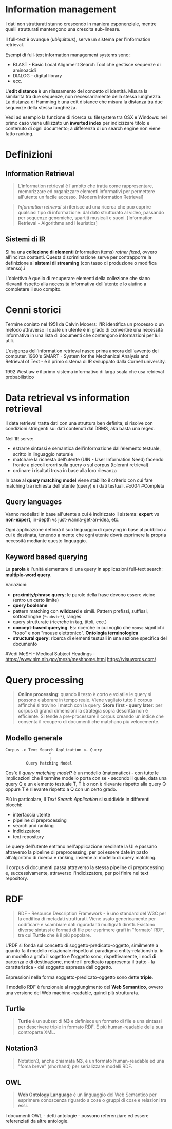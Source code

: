 # Information management
I dati non strutturati stanno crescendo in maniera esponenziale, mentre quelli strutturati mantengono una crescita sub-lineare.

Il full-text è ovunque (*ubiquitous*), serve un sistema per l'information retrieval.

Esempi di full-text information management systems sono:
- BLAST - Basic Local Alignment Search Tool che gestisce sequenze di aminoacidi
- DIALOG - digital library
- ecc.

L'**edit distance** è un rilassamento del concetto di identità. Misura la similarità tra due sequenze, non necessariamente della stessa lunghezza. La distanza di Hamming è una edit distance che misura la distanza tra due sequenze della stessa lunghezza.

Vedi ad esempio la funzione di ricerca su filesystem tra OSX e Windows: nel primo caso viene utilizzato un **inverted index** per indicizzare titolo e contenuto di ogni documento; a differenza di un search engine non viene fatto ranking.

# Definizioni
## Information Retrieval
>L'information retrieval è l'ambito che tratta come rappresentare, memorizzare ed organizzare elementi informativi per permettere all'utente un facile accesso. \[Modern Information Retrieval]

>_Information retrieval_ si riferisce ad una ricerca che può coprire qualsiasi tipo di informazione: dal dato strutturato al video, passando per sequenze genomiche, spartiti musicali e suoni. \[Information Retrieval - Algorithms and Heuristics]

## Sistemi di IR
Si ha una **collezione di elementi** (nformation items) *rather fixed*, ovvero all'incirca costanti. Questa discriminazione serve per contrapporre la definizione ai **sistemi di streaming** (con tasso di produzione o modifica intenso).i

L'obiettivo è quello di recuperare elementi della collezione che siano rilevanti rispetto alla necessità informativa dell'utente e lo aiutino a completare il suo compito.
# Cenni storici
Termine coniato nel 1951 da Calvin Mooers: l'IR identifica un processo o un metodo attraverso il quale un utente è in grado di convertire una necessità informativa in una lista di documenti che contengono informazioni per lui utili.

L'esigenza dell'information retrieval nasce prima ancora dell'avvento dei computer.
1960's SMART - System for the Mechanical Analysis and Retrieval of Text - è il primo sistema di IR sviluppato dalla Cornell university.

1992 Westlaw è il primo sistema informativo di larga scala che usa retrieval probabilistico

# Data retrieval vs information retrieval
Il data retrieval tratta dati con una struttura ben definita; si risolve con condizioni stringenti sui dati contenuti dal DBMS, aka basta una regex.

Nell'IR serve:
- estrarre sintassi e semantica dell'informazione dall'elemento testuale, scritto in linguaggio naturale
- matchare la richesta dell'utente (UIN - User Information Need) facendo fronte a piccoli erorri sulla query o sul corpus (tolerant retrieval)
- ordinare i risultati trova in base alla loro rilevanza

In base al **query matching model** viene stabilito il criterio con cui fare matching tra richiesta dell'utente (query) e i dati testuali.
#x004 #Completa 
## Query languages
Vanno modellati in base all'utente a cui è indirizzato il sistema: **expert** vs **non-expert**, in-depth vs just-wanna-get-an-idea, etc.

Ogni applicazione definirà il suo linguaggio di querying in base al pubblico a cui è destinata, tenendo a mente che ogni utente dovrà esprimere la propria necessità mediante questo linguaggio.

## Keyword based querying
La **parola** è l'unità elementare di una query in applicazioni full-text search: **multiple-word query**.

Variazioni:
- **proximity/phrase query**: le parole della frase devono essere vicine (entro un certo limite)
- **query booleane**
- pattern matching con **wildcard** e simili. Pattern prefissi, suffissi, sottostringhe (`*substr*`), ranges
- query strutturate (ricerche in tag, titoli, ecc.)
- **concept-based querying**. Es: ricerche in cui voglio che `mouse` significhi "topo" e non "mouse elettronico". **Ontologia terminologica**
- **structural query**: ricerca di elementi testuali in una sezione specifica del documento

#Vedi MeSH - Medical Subject Headings - https://www.nlm.nih.gov/mesh/meshhome.html
https://visuwords.com/

# Query processing
>**Online processing**: quando il testo è corto e volatile le query si possono elaborare in tempo reale. Viene vagliato tutto il corpus affinché si trovino i match con la query.
>**Store first - query later**: per corpus di grandi dimensioni la strategia sopra descritta non è efficiente. Si tende a pre-processare il corpus creando un indice che consenta il recupero di documenti che matchano più velocemente.


## Modello generale
```
Corpus -> Text Search Application <- Query
                   ^
	               |
	     Query Matching Model
```

Cos'è il _query matching model_? è un modello (matematico) - con tutte le implicazioni che il termine modello porta con se - secondo il quale, data una query Q e un elemento testuale T, T è o non è rilevante rispetto alla query Q oppure T è rilevante rispetto a Q con un certo grado.

Più in particolare, Il _Text Search Application_ si suddivide in differenti blocchi:
- interfaccia utente
- pipeline di preprocessing
- search and ranking
- indicizzatore
- text repository

Le query dell'utente entrano nell'applicazione mediante la UI e passano attraverso la pipeline di preprocessing, per poi essere date in pasto all'algoritmo di ricerca e ranking, insieme al modello di query matching.

Il corpus di documenti passa attraverso la stessa pipeline di preprocessing e, successivamente, attraverso l'indicizzatore, per poi finire nel text repository.
# RDF
>RDF - Resource Description Framework - è uno standard del W3C per la codifica di metadati strutturati. Viene usato genericamente per codificare e scambiare dati riguradanti multigrafi diretti. Esistono diverse sintassi e formati di file per esprimere grafi in "formato" RDF, tra cui **Turtle** che è il più popolare.

L'RDF si fonda sul concetto di soggetto-predicato-oggetto, similmente a quanto fa il modello relazionale rispetto al paradigma entity-relationship. In un modello a grafo il sogetto e l'oggetto sono, rispettivamente, i nodi di partenza e di destinazione, mentre il predicato rappresenta il tratto - la caratteristica - del soggetto espressa dall'oggetto.

Espressioni nella forma soggetto-predicato-oggetto sono dette **triple**.

Il modello RDF è funzionale al raggiungimento del **Web Semantico**, ovvero una versione del Web machine-readable, quindi più strutturata.

## Turtle
>**Turtle** è un subset di **N3** e definisce un formato di file e una sintassi per descrivere triple in formato RDF. È più human-readable della sua controparte XML.


## Notation3
>Notation3, anche chiamata **N3**, è un formato human-readable ed una "foma breve" (shorhand) per serializzare modelli RDF.


## OWL
>**Web Ontology Language** è un linguaggio del Web Semantico per esprimere conoscenza riguardo a cose o gruppi di cose e relazioni tra essi.

I documenti OWL - detti antologie - possono referenziare ed essere referenziati da altre antologie.